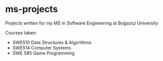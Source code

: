 # ms-projects
Projects written for my MS in Software Engineering at Boğaziçi University

Courses taken:
- SWE510 Data Structures & Algorithms
- SWE514 Computer Systems
- SWE 585 Game Programming